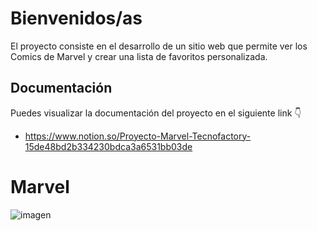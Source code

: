 # Bienvenidos/as
El proyecto consiste en el desarrollo de un sitio web que permite ver los Comics de Marvel y  crear una lista de favoritos personalizada.

## Documentación
Puedes visualizar la documentación del proyecto en el siguiente link 👇
- https://www.notion.so/Proyecto-Marvel-Tecnofactory-15de48bd2b334230bdca3a6531bb03de

# Marvel
![imagen](https://raw.githubusercontent.com/viorjuela3/pruebaTecnofactory/main/src/assets/Marvel_Pag.png)
